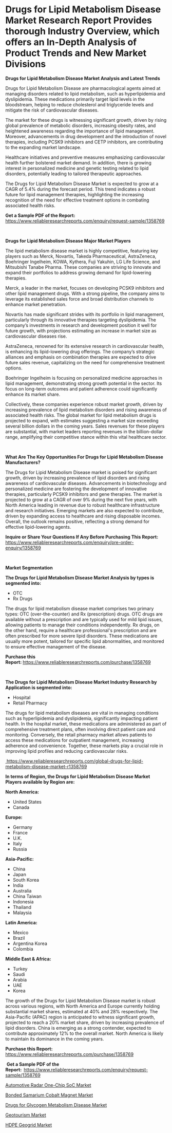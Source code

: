 <p><h1>Drugs for Lipid Metabolism Disease Market Research Report Provides thorough Industry Overview, which offers an In-Depth Analysis of Product Trends and New Market Divisions</h1></p><p><strong>Drugs for Lipid Metabolism Disease Market Analysis and Latest Trends</strong></p>
<p><p>Drugs for Lipid Metabolism Disease are pharmacological agents aimed at managing disorders related to lipid metabolism, such as hyperlipidemia and dyslipidemia. These medications primarily target lipid levels in the bloodstream, helping to reduce cholesterol and triglyceride levels and mitigate the risk of cardiovascular diseases.</p><p>The market for these drugs is witnessing significant growth, driven by rising global prevalence of metabolic disorders, increasing obesity rates, and heightened awareness regarding the importance of lipid management. Moreover, advancements in drug development and the introduction of novel therapies, including PCSK9 inhibitors and CETP inhibitors, are contributing to the expanding market landscape.</p><p>Healthcare initiatives and preventive measures emphasizing cardiovascular health further bolstered market demand. In addition, there is growing interest in personalized medicine and genetic testing related to lipid disorders, potentially leading to tailored therapeutic approaches.</p><p>The Drugs for Lipid Metabolism Disease Market is expected to grow at a CAGR of 5.4% during the forecast period. This trend indicates a robust future for lipid management therapies, highlighting the increasing recognition of the need for effective treatment options in combating associated health risks.</p></p>
<p><strong>Get a Sample PDF of the Report:&nbsp;</strong> <a href="https://www.reliableresearchreports.com/enquiry/request-sample/1358769?utm_campaign=24&utm_medium=2&utm_source=Github&utm_content=ia&utm_term=05122024&utm_id=drugs-for-lipid-metabolism-disease">https://www.reliableresearchreports.com/enquiry/request-sample/1358769</a></p>
<p>&nbsp;</p>
<p><strong>Drugs for Lipid Metabolism Disease Major Market Players</strong></p>
<p><p>The lipid metabolism disease market is highly competitive, featuring key players such as Merck, Novartis, Takeda Pharmaceutical, AstraZeneca, Boehringer Ingelheim, KOWA, Kythera, Fuji Yakuhin, LG Life Science, and Mitsubishi Tanabe Pharma. These companies are striving to innovate and expand their portfolios to address growing demand for lipid-lowering therapies.</p><p>Merck, a leader in the market, focuses on developing PCSK9 inhibitors and other lipid management drugs. With a strong pipeline, the company aims to leverage its established sales force and broad distribution channels to enhance market penetration.</p><p>Novartis has made significant strides with its portfolio in lipid management, particularly through its innovative therapies targeting dyslipidemia. The company’s investments in research and development position it well for future growth, with projections estimating an increase in market size as cardiovascular diseases rise.</p><p>AstraZeneca, renowned for its extensive research in cardiovascular health, is enhancing its lipid-lowering drug offerings. The company’s strategic alliances and emphasis on combination therapies are expected to drive future sales revenue, capitalizing on the need for comprehensive treatment options.</p><p>Boehringer Ingelheim is focusing on personalized medicine approaches in lipid management, demonstrating strong growth potential in the sector. Its focus on long-term outcomes and patient adherence could significantly enhance its market share.</p><p>Collectively, these companies experience robust market growth, driven by increasing prevalence of lipid metabolism disorders and rising awareness of associated health risks. The global market for lipid metabolism drugs is projected to expand, with estimates suggesting a market size exceeding several billion dollars in the coming years. Sales revenues for these players are substantial, with market leaders reporting revenues in the billion-dollar range, amplifying their competitive stance within this vital healthcare sector.</p></p>
<p>&nbsp;</p>
<p><strong>What Are The Key Opportunities For Drugs for Lipid Metabolism Disease Manufacturers?</strong></p>
<p><p>The Drugs for Lipid Metabolism Disease market is poised for significant growth, driven by increasing prevalence of lipid disorders and rising awareness of cardiovascular diseases. Advancements in biotechnology and personalized medicine are fostering the development of innovative therapies, particularly PCSK9 inhibitors and gene therapies. The market is projected to grow at a CAGR of over 9% during the next five years, with North America leading in revenue due to robust healthcare infrastructure and research initiatives. Emerging markets are also expected to contribute, driven by expanding access to healthcare and rising disposable incomes. Overall, the outlook remains positive, reflecting a strong demand for effective lipid-lowering agents.</p></p>
<p><strong>Inquire or Share Your Questions If Any Before Purchasing This Report:</strong> <a href="https://www.reliableresearchreports.com/enquiry/pre-order-enquiry/1358769?utm_campaign=24&utm_medium=2&utm_source=Github&utm_content=ia&utm_term=05122024&utm_id=drugs-for-lipid-metabolism-disease">https://www.reliableresearchreports.com/enquiry/pre-order-enquiry/1358769</a></p>
<p>&nbsp;</p>
<p><strong>Market Segmentation</strong></p>
<p><strong>The Drugs for Lipid Metabolism Disease Market Analysis by types is segmented into:</strong></p>
<p><ul><li>OTC</li><li>Rx Drugs</li></ul></p>
<p><p>The drugs for lipid metabolism disease market comprises two primary types: OTC (over-the-counter) and Rx (prescription) drugs. OTC drugs are available without a prescription and are typically used for mild lipid issues, allowing patients to manage their conditions independently. Rx drugs, on the other hand, require a healthcare professional's prescription and are often prescribed for more severe lipid disorders. These medications are usually more potent, tailored for specific lipid abnormalities, and monitored to ensure effective management of the disease.</p></p>
<p><strong>Purchase this Report:&nbsp;</strong><a href="https://www.reliableresearchreports.com/purchase/1358769?utm_campaign=24&utm_medium=2&utm_source=Github&utm_content=ia&utm_term=05122024&utm_id=drugs-for-lipid-metabolism-disease">https://www.reliableresearchreports.com/purchase/1358769</a></p>
<p>&nbsp;</p>
<p><strong>The Drugs for Lipid Metabolism Disease Market Industry Research by Application is segmented into:</strong></p>
<p><ul><li>Hospital</li><li>Retail Pharmacy</li></ul></p>
<p><p>The drugs for lipid metabolism diseases are vital in managing conditions such as hyperlipidemia and dyslipidemia, significantly impacting patient health. In the hospital market, these medications are administered as part of comprehensive treatment plans, often involving direct patient care and monitoring. Conversely, the retail pharmacy market allows patients to access these medications for outpatient management, increasing adherence and convenience. Together, these markets play a crucial role in improving lipid profiles and reducing cardiovascular risks.</p></p>
<p><a href="https://www.reliableresearchreports.com/global-drugs-for-lipid-metabolism-disease-market-r1358769?utm_campaign=24&utm_medium=2&utm_source=Github&utm_content=ia&utm_term=05122024&utm_id=drugs-for-lipid-metabolism-disease">&nbsp;https://www.reliableresearchreports.com/global-drugs-for-lipid-metabolism-disease-market-r1358769</a></p>
<p><strong>In terms of Region, the Drugs for Lipid Metabolism Disease Market Players available by Region are:</strong></p>
<p>
    <p> <strong> North America: </strong>
        <ul>
            <li>United States</li>
            <li>Canada</li>
        </ul>
        </p> 
    <p> <strong> Europe: </strong>
        <ul>
            <li>Germany</li>
            <li>France</li>
            <li>U.K.</li>
            <li>Italy</li>
            <li>Russia</li>
        </ul>
        </p> 
    <p> <strong> Asia-Pacific: </strong>
        <ul>
            <li>China</li>
            <li>Japan</li>
            <li>South Korea</li>
            <li>India</li>
            <li>Australia</li>
            <li>China Taiwan</li>
            <li>Indonesia</li>
            <li>Thailand</li>
            <li>Malaysia</li>
        </ul>
        </p> 
    <p> <strong> Latin America: </strong>
        <ul>
            <li>Mexico</li>
            <li>Brazil</li>
            <li>Argentina Korea</li>
            <li>Colombia</li>
        </ul>
        </p> 
    <p> <strong> Middle East & Africa: </strong>
        <ul>
            <li>Turkey</li>
            <li>Saudi</li>
            <li>Arabia</li>
            <li>UAE</li>
            <li>Korea</li>
        </ul>
    </p>
    </p>
<p><p>The growth of the Drugs for Lipid Metabolism Disease market is robust across various regions, with North America and Europe currently holding substantial market shares, estimated at 40% and 28% respectively. The Asia-Pacific (APAC) region is anticipated to witness significant growth, projected to reach a 20% market share, driven by increasing prevalence of lipid disorders. China is emerging as a strong contender, expected to contribute approximately 12% to the overall market. North America is likely to maintain its dominance in the coming years.</p></p>
<p><strong>Purchase this Report: </strong><a href="https://www.reliableresearchreports.com/purchase/1358769?utm_campaign=24&utm_medium=2&utm_source=Github&utm_content=ia&utm_term=05122024&utm_id=drugs-for-lipid-metabolism-disease">https://www.reliableresearchreports.com/purchase/1358769</a></p>
<p>&nbsp;<strong>Get a Sample PDF of the Report:&nbsp;&nbsp;</strong><a href="https://www.reliableresearchreports.com/enquiry/request-sample/1358769?utm_campaign=24&utm_medium=2&utm_source=Github&utm_content=ia&utm_term=05122024&utm_id=drugs-for-lipid-metabolism-disease">https://www.reliableresearchreports.com/enquiry/request-sample/1358769</a></p>
<p><strong></strong></p>
<p><p><a href="https://issuu.com/reportprime-2/docs/automotive-radar-one-chip-soc-market-size-2030.ppt?utm_campaign=24&utm_medium=2&utm_source=Github&utm_content=ia&utm_term=05122024&utm_id=drugs-for-lipid-metabolism-disease">Automotive Radar One-Chip SoC Market</a></p><p><a href="https://issuu.com/reportprime-2/docs/bonded-samarium-cobalt-magnet-market-size-2030.ppt?utm_campaign=24&utm_medium=2&utm_source=Github&utm_content=ia&utm_term=05122024&utm_id=drugs-for-lipid-metabolism-disease">Bonded Samarium Cobalt Magnet Market</a></p><p><a href="https://github.com/santosh758595/Market-Research-Report-List-6/blob/main/drugs-for-glycogen-metabolism-disease-market.md?utm_campaign=24&utm_medium=2&utm_source=Github&utm_content=ia&utm_term=05122024&utm_id=drugs-for-lipid-metabolism-disease">Drugs for Glycogen Metabolism Disease Market</a></p><p><a href="https://www.linkedin.com/pulse/decoding-geotourism-market-signals-growth-algorithms-2024-2031-nj5ff?utm_campaign=24&utm_medium=2&utm_source=Github&utm_content=ia&utm_term=05122024&utm_id=drugs-for-lipid-metabolism-disease">Geotourism Market</a></p><p><a href="https://www.linkedin.com/pulse/hdpe-geogrid-market-revenue-forecast-based-industry-growth-f7buc?utm_campaign=24&utm_medium=2&utm_source=Github&utm_content=ia&utm_term=05122024&utm_id=drugs-for-lipid-metabolism-disease">HDPE Geogrid Market</a></p></p>
